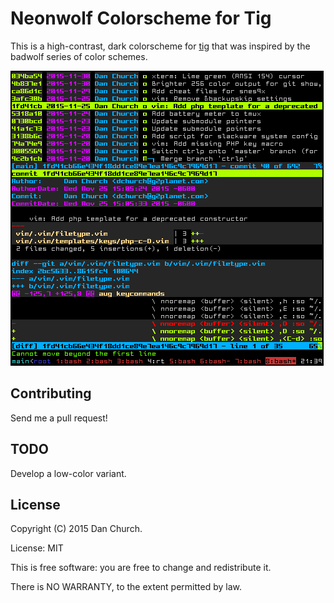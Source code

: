 # Neonwolf Colorscheme for Tig

This is a high-contrast, dark colorscheme for [tig](https://github.com/jonas/tig) that was inspired by the badwolf series of color schemes.

![sample](https://raw.githubusercontent.com/h3xx/tig-colors-neonwolf/master/screenshots/sample.png)

## Contributing

Send me a pull request!

## TODO

Develop a low-color variant.

## License

Copyright (C) 2015 Dan Church.

License: MIT

This is free software: you are free to change and redistribute it.

There is NO WARRANTY, to the extent permitted by law.
